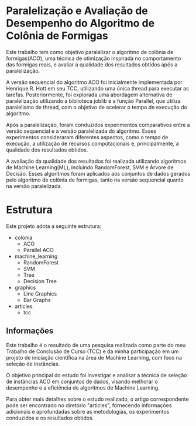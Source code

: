 # Paralelização e Avaliação de Desempenho do Algoritmo de Colônia de Formigas
Este trabalho tem como objetivo paralelizar o algoritmo de colônia de formigas(ACO), uma técnica de otimização inspirada no comportamento das formigas reais, e avaliar a qualidade dos resultados obtidos após a paralelização.

A versão sequencial do algoritmo ACO foi inicialmente implementada por Henrique R. Hott em seu TCC, utilizando uma única thread para executar as tarefas. Posteriormente, foi explorada uma abordagem alternativa de paralelização utilizando a biblioteca joblib e a função Parallel, que utiliza paralelismo de thread, com o objetivo de acelerar o tempo de execução do algoritmo.

Após a paralelização, foram conduzidos experimentos comparativos entre a versão sequencial e a versão paralelizada do algoritmo. Esses experimentos consideraram diferentes aspectos, como o tempo de execução, a utilização de recursos computacionais e, principalmente, a qualidade dos resultados obtidos.

A avaliação da qualidade dos resultados foi realizada utilizando algoritmos de Machine Learning(ML), incluindo RandomForest, SVM e Árvore de Decisão. Esses algoritmos foram aplicados aos conjuntos de dados gerados pelo algoritmo de colônia de formigas, tanto na versão sequencial quanto na versão paralelizada.

# Estrutura

Este projeto adota a seguinte estrutura:
- colonia
  - ACO
  - Parallel ACO
- machine_learning
  - RandomForest
  - SVM
  - Tree
  - Decision Tree
- graphics
  - Line Graphics
  - Bar Graphs
- articles
  - tcc

## Informações 

Este trabalho é o resultado de uma pesquisa realizada como parte do meu Trabalho de Conclusão de Curso (TCC) e da minha participação em um projeto de iniciação científica na área de Machine Learning, com foco na seleção de instâncias.

O objetivo principal do estudo foi investigar e analisar a técnica de seleção de instâncias ACO em conjuntos de dados, visando melhorar o desempenho e a eficiência de algoritmos de Machine Learning.

Para obter mais detalhes sobre o estudo realizado, o artigo correspondente pode ser encontrado no diretório "articles", fornecendo informações adicionais e aprofundadas sobre as metodologias, os experimentos conduzidos e os resultados obtidos.
